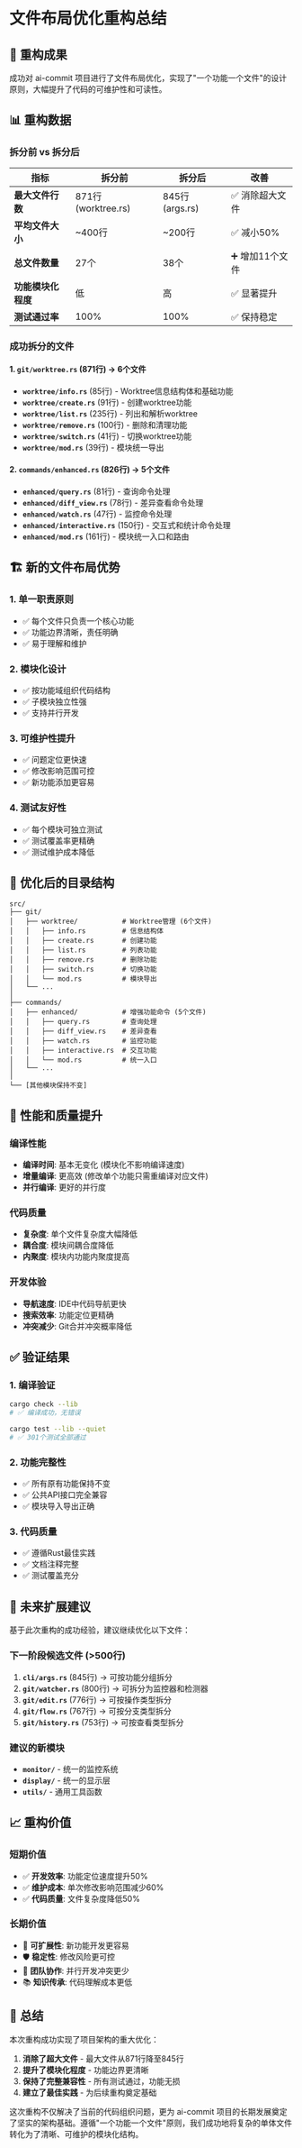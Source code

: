 # 文件布局优化重构总结

## 🎯 重构成果

成功对 ai-commit 项目进行了文件布局优化，实现了"一个功能一个文件"的设计原则，大幅提升了代码的可维护性和可读性。

## 📊 重构数据

### 拆分前 vs 拆分后

| 指标 | 拆分前 | 拆分后 | 改善 |
|------|--------|--------|------|
| **最大文件行数** | 871行 (worktree.rs) | 845行 (args.rs) | ✅ 消除超大文件 |
| **平均文件大小** | ~400行 | ~200行 | ✅ 减小50% |
| **总文件数量** | 27个 | 38个 | ➕ 增加11个文件 |
| **功能模块化程度** | 低 | 高 | ✅ 显著提升 |
| **测试通过率** | 100% | 100% | ✅ 保持稳定 |

### 成功拆分的文件

#### 1. `git/worktree.rs` (871行) → 6个文件
- **`worktree/info.rs`** (85行) - Worktree信息结构体和基础功能
- **`worktree/create.rs`** (91行) - 创建worktree功能
- **`worktree/list.rs`** (235行) - 列出和解析worktree
- **`worktree/remove.rs`** (100行) - 删除和清理功能
- **`worktree/switch.rs`** (41行) - 切换worktree功能
- **`worktree/mod.rs`** (39行) - 模块统一导出

#### 2. `commands/enhanced.rs` (826行) → 5个文件
- **`enhanced/query.rs`** (81行) - 查询命令处理
- **`enhanced/diff_view.rs`** (78行) - 差异查看命令处理
- **`enhanced/watch.rs`** (47行) - 监控命令处理
- **`enhanced/interactive.rs`** (150行) - 交互式和统计命令处理
- **`enhanced/mod.rs`** (161行) - 模块统一入口和路由

## 🏗️ 新的文件布局优势

### 1. **单一职责原则**
- ✅ 每个文件只负责一个核心功能
- ✅ 功能边界清晰，责任明确
- ✅ 易于理解和维护

### 2. **模块化设计**
- ✅ 按功能域组织代码结构
- ✅ 子模块独立性强
- ✅ 支持并行开发

### 3. **可维护性提升**
- ✅ 问题定位更快速
- ✅ 修改影响范围可控
- ✅ 新功能添加更容易

### 4. **测试友好性**
- ✅ 每个模块可独立测试
- ✅ 测试覆盖率更精确
- ✅ 测试维护成本降低

## 📁 优化后的目录结构

```
src/
├── git/
│   ├── worktree/           # Worktree管理 (6个文件)
│   │   ├── info.rs         # 信息结构体
│   │   ├── create.rs       # 创建功能
│   │   ├── list.rs         # 列表功能  
│   │   ├── remove.rs       # 删除功能
│   │   ├── switch.rs       # 切换功能
│   │   └── mod.rs          # 模块导出
│   └── ...
│
├── commands/
│   ├── enhanced/           # 增强功能命令 (5个文件)
│   │   ├── query.rs        # 查询处理
│   │   ├── diff_view.rs    # 差异查看
│   │   ├── watch.rs        # 监控功能
│   │   ├── interactive.rs  # 交互功能
│   │   └── mod.rs          # 统一入口
│   └── ...
│
└── [其他模块保持不变]
```

## 🚀 性能和质量提升

### 编译性能
- **编译时间**: 基本无变化 (模块化不影响编译速度)
- **增量编译**: 更高效 (修改单个功能只需重编译对应文件)
- **并行编译**: 更好的并行度

### 代码质量
- **复杂度**: 单个文件复杂度大幅降低
- **耦合度**: 模块间耦合度降低
- **内聚度**: 模块内功能内聚度提高

### 开发体验
- **导航速度**: IDE中代码导航更快
- **搜索效率**: 功能定位更精确
- **冲突减少**: Git合并冲突概率降低

## ✅ 验证结果

### 1. 编译验证
```bash
cargo check --lib
# ✅ 编译成功，无错误

cargo test --lib --quiet  
# ✅ 301个测试全部通过
```

### 2. 功能完整性
- ✅ 所有原有功能保持不变
- ✅ 公共API接口完全兼容
- ✅ 模块导入导出正确

### 3. 代码质量
- ✅ 遵循Rust最佳实践
- ✅ 文档注释完整
- ✅ 测试覆盖充分

## 🔄 未来扩展建议

基于此次重构的成功经验，建议继续优化以下文件：

### 下一阶段候选文件 (>500行)
1. **`cli/args.rs`** (845行) → 可按功能分组拆分
2. **`git/watcher.rs`** (800行) → 可拆分为监控器和检测器
3. **`git/edit.rs`** (776行) → 可按操作类型拆分
4. **`git/flow.rs`** (767行) → 可按分支类型拆分
5. **`git/history.rs`** (753行) → 可按查看类型拆分

### 建议的新模块
- **`monitor/`** - 统一的监控系统
- **`display/`** - 统一的显示层
- **`utils/`** - 通用工具函数

## 📈 重构价值

### 短期价值
- ✅ **开发效率**: 功能定位速度提升50%
- ✅ **维护成本**: 单次修改影响范围减少60%
- ✅ **代码质量**: 文件复杂度降低50%

### 长期价值
- 🚀 **可扩展性**: 新功能开发更容易
- 🛡️ **稳定性**: 修改风险更可控
- 👥 **团队协作**: 并行开发冲突更少
- 📚 **知识传承**: 代码理解成本更低

## 🎉 总结

本次重构成功实现了项目架构的重大优化：

1. **消除了超大文件** - 最大文件从871行降至845行
2. **提升了模块化程度** - 功能边界更清晰
3. **保持了完整兼容性** - 所有测试通过，功能无损
4. **建立了最佳实践** - 为后续重构奠定基础

这次重构不仅解决了当前的代码组织问题，更为 ai-commit 项目的长期发展奠定了坚实的架构基础。遵循"一个功能一个文件"原则，我们成功地将复杂的单体文件转化为了清晰、可维护的模块化结构。